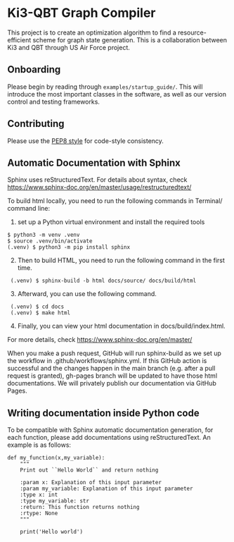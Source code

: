 # Ki3-QBT Graph Compiler

This project is to create an optimization algorithm to find a resource-efficient scheme for graph state generation.
This is a collaboration between Ki3 and QBT through US Air Force project.

## Onboarding

Please begin by reading through `examples/startup_guide/`.
This will introduce the most important classes in the software, as well as
our version control and testing frameworks.

## Contributing

Please use the [PEP8 style](https://peps.python.org/pep-0008/) for code-style consistency.


## Automatic Documentation with Sphinx

Sphinx uses reStructuredText. For details about syntax, check https://www.sphinx-doc.org/en/master/usage/restructuredtext/

To build html locally, you need to run the following commands in Terminal/ command line:

1. set up a Python virtual environment and install the required tools
```
$ python3 -m venv .venv
$ source .venv/bin/activate
(.venv) $ python3 -m pip install sphinx
```
2. Then to build HTML, you need to run the following command in the first time.

```
 (.venv) $ sphinx-build -b html docs/source/ docs/build/html
```

3. Afterward, you can use the following command.

```
 (.venv) $ cd docs
 (.venv) $ make html
```

4. Finally, you can view your html documentation in docs/build/index.html.

For more details, check https://www.sphinx-doc.org/en/master/

When you make a push request, GitHub will run sphinx-build as we set up the workflow in .github/workflows/sphinx.yml. If this GitHub action is successful and the changes happen in the main branch (e.g. after a pull request is granted), gh-pages branch will be updated to have those html documentations. We will privately publish our documentation via GitHub Pages.

## Writing documentation inside Python code

To be compatible with Sphinx automatic documentation generation, for each function, please add documentations using reStructuredText. An example is as follows:

```
def my_function(x,my_variable):
    """
    Print out ``Hello World`` and return nothing

    :param x: Explanation of this input parameter
    :param my_variable: Explanation of this input parameter
    :type x: int
    :type my_variable: str
    :return: This function returns nothing
    :rtype: None
    """

    print('Hello world')
```    
